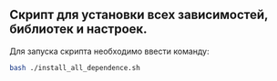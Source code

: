 ## Скрипт для установки всех зависимостей, библиотек и настроек.  
Для запуска скрипта необходимо ввести команду:  
```bash
bash ./install_all_dependence.sh 
```
